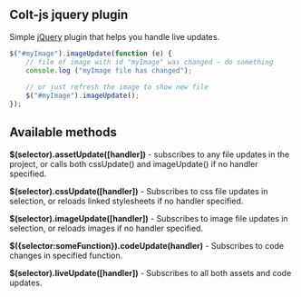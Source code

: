 ## **Colt-js jquery plugin** 

Simple [jQuery](http://jquery.com/) plugin that helps you handle live updates.

```javascript
$("#myImage").imageUpdate(function (e) {
	// file of image with id "myImage" was changed - do something
	console.log ("myImage file has changed");
	
	// or just refresh the image to show new file
	$("#myImage").imageUpdate();
});
```

## **Available methods**

**$(selector).assetUpdate([handler])** - subscribes to any file updates in the project, or calls both cssUpdate() and imageUpdate() if no handler specified.

**$(selector).cssUpdate([handler])** - Subscribes to css file updates in selection, or reloads linked stylesheets if no handler specified.

**$(selector).imageUpdate([handler])** - Subscribes to image file updates in selection, or reloads images if no handler specified.

**$({selector:someFunction}).codeUpdate(handler)** - Subscribes to code changes in specified function.

**$(selector).liveUpdate([handler])** - Subscribes to all both assets and code updates.
